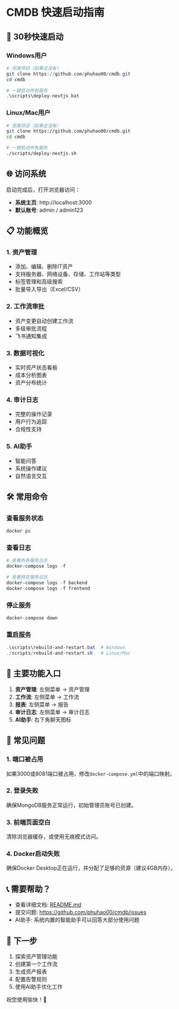 # CMDB 快速启动指南

## 🚀 30秒快速启动

### Windows用户
```powershell
# 克隆项目（如果还没有）
git clone https://github.com/phuhao00/cmdb.git
cd cmdb

# 一键启动所有服务
.\scripts\deploy-nextjs.bat
```

### Linux/Mac用户
```bash
# 克隆项目（如果还没有）
git clone https://github.com/phuhao00/cmdb.git
cd cmdb

# 一键启动所有服务
./scripts/deploy-nextjs.sh
```

## 🌐 访问系统

启动完成后，打开浏览器访问：
- **系统主页**: http://localhost:3000
- **默认账号**: admin / admin123

## 📋 功能概览

### 1. 资产管理
- 添加、编辑、删除IT资产
- 支持服务器、网络设备、存储、工作站等类型
- 标签管理和高级搜索
- 批量导入导出（Excel/CSV）

### 2. 工作流审批
- 资产变更自动创建工作流
- 多级审批流程
- 飞书通知集成

### 3. 数据可视化
- 实时资产状态看板
- 成本分析图表
- 资产分布统计

### 4. 审计日志
- 完整的操作记录
- 用户行为追踪
- 合规性支持

### 5. AI助手
- 智能问答
- 系统操作建议
- 自然语言交互

## 🛠️ 常用命令

### 查看服务状态
```powershell
docker ps
```

### 查看日志
```powershell
# 查看所有服务日志
docker-compose logs -f

# 查看特定服务日志
docker-compose logs -f backend
docker-compose logs -f frontend
```

### 停止服务
```powershell
docker-compose down
```

### 重启服务
```powershell
.\scripts\rebuild-and-restart.bat  # Windows
./scripts/rebuild-and-restart.sh   # Linux/Mac
```

## 📱 主要功能入口

1. **资产管理**: 左侧菜单 → 资产管理
2. **工作流**: 左侧菜单 → 工作流
3. **报表**: 左侧菜单 → 报告
4. **审计日志**: 左侧菜单 → 审计日志
5. **AI助手**: 右下角聊天图标

## 🔧 常见问题

### 1. 端口被占用
如果3000或8081端口被占用，修改`docker-compose.yml`中的端口映射。

### 2. 登录失败
确保MongoDB服务正常运行，初始管理员账号已创建。

### 3. 前端页面空白
清除浏览器缓存，或使用无痕模式访问。

### 4. Docker启动失败
确保Docker Desktop正在运行，并分配了足够的资源（建议4GB内存）。

## 📞 需要帮助？

- 查看详细文档: [README.md](README.md)
- 提交问题: https://github.com/phuhao00/cmdb/issues
- AI助手: 系统内置的智能助手可以回答大部分使用问题

## 🎯 下一步

1. 探索资产管理功能
2. 创建第一个工作流
3. 生成资产报表
4. 配置告警规则
5. 使用AI助手优化工作

祝您使用愉快！🎉